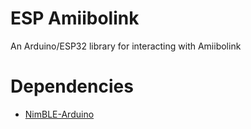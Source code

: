 # ESP Amiibolink

An Arduino/ESP32 library for interacting with Amiibolink


# Dependencies
* [NimBLE-Arduino](https://github.com/h2zero/NimBLE-Arduino)
